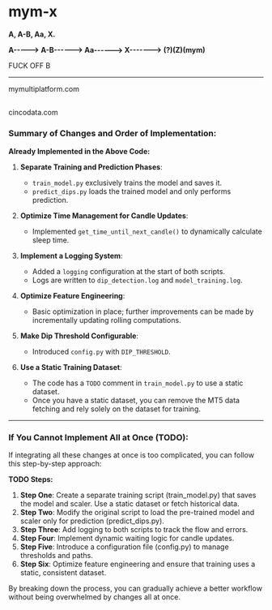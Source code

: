 # mym-x
**A, A-B, Aa, X.**



**A-----> A-B------> Aa------> X-------> (?)(Z)(mym)**




FUCK OFF B






____________________________________________________________________
mymultiplatform.com<h2></h2>
cincodata.com





### Summary of Changes and Order of Implementation:

**Already Implemented in the Above Code:**

1. **Separate Training and Prediction Phases**:  
   - `train_model.py` exclusively trains the model and saves it.  
   - `predict_dips.py` loads the trained model and only performs prediction.

2. **Optimize Time Management for Candle Updates**:  
   - Implemented `get_time_until_next_candle()` to dynamically calculate sleep time.

3. **Implement a Logging System**:  
   - Added a `logging` configuration at the start of both scripts.
   - Logs are written to `dip_detection.log` and `model_training.log`.

4. **Optimize Feature Engineering**:  
   - Basic optimization in place; further improvements can be made by incrementally updating rolling computations.

5. **Make Dip Threshold Configurable**:  
   - Introduced `config.py` with `DIP_THRESHOLD`.

6. **Use a Static Training Dataset**:  
   - The code has a `TODO` comment in `train_model.py` to use a static dataset.
   - Once you have a static dataset, you can remove the MT5 data fetching and rely solely on the dataset for training.

---

### If You Cannot Implement All at Once (TODO):

If integrating all these changes at once is too complicated, you can follow this step-by-step approach:

**TODO Steps:**
1. **Step One**: Create a separate training script (train_model.py) that saves the model and scaler. Use a static dataset or fetch historical data.
2. **Step Two**: Modify the original script to load the pre-trained model and scaler only for prediction (predict_dips.py).
3. **Step Three**: Add logging to both scripts to track the flow and errors.
4. **Step Four**: Implement dynamic waiting logic for candle updates.
5. **Step Five**: Introduce a configuration file (config.py) to manage thresholds and paths.
6. **Step Six**: Optimize feature engineering and ensure that training uses a static, consistent dataset.

By breaking down the process, you can gradually achieve a better workflow without being overwhelmed by changes all at once.
